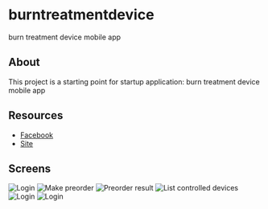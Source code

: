 # burntreatmentdevice

burn treatment device mobile app

## About

This project is a starting point for startup application: burn treatment device mobile app

## Resources

- [Facebook](https://www.facebook.com/telemetr.mrt/)
- [Site](https://sites.google.com/site/telemrt/home?authuser=0)

## Screens

![Login](ss_login.png)
![Make preorder](ss_settings.png)
![Preorder result](ss_preorder.png)
![List controlled devices](ss_mrt_list.png)
![Login](ss_pressure.png)
![Login](ss_order.png)
